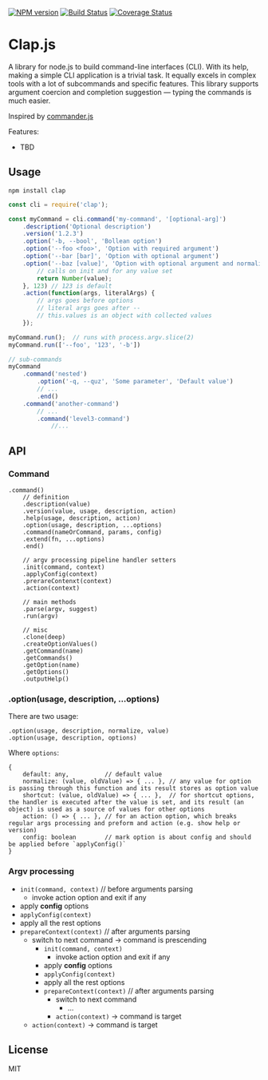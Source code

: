 [![NPM version](https://img.shields.io/npm/v/clap.svg)](https://www.npmjs.com/package/clap)
[![Build Status](https://travis-ci.org/lahmatiy/clap.svg?branch=master)](https://travis-ci.org/lahmatiy/clap)
[![Coverage Status](https://coveralls.io/repos/github/lahmatiy/clap/badge.svg?branch=master)](https://coveralls.io/github/lahmatiy/clap?branch=master)

# Clap.js

A library for node.js to build command-line interfaces (CLI). With its help, making a simple CLI application is a trivial task. It equally excels in complex tools with a lot of subcommands and specific features. This library supports argument coercion and completion suggestion — typing the commands is much easier.

Inspired by [commander.js](https://github.com/tj/commander.js)

Features:

- TBD

## Usage

```
npm install clap
```

```js
const cli = require('clap');

const myCommand = cli.command('my-command', '[optional-arg]')
    .description('Optional description')
    .version('1.2.3')
    .option('-b, --bool', 'Bollean option')
    .option('--foo <foo>', 'Option with required argument')
    .option('--bar [bar]', 'Option with optional argument')
    .option('--baz [value]', 'Option with optional argument and normalize function', function(value) {
        // calls on init and for any value set
        return Number(value);
    }, 123) // 123 is default
    .action(function(args, literalArgs) {
        // args goes before options
        // literal args goes after --
        // this.values is an object with collected values
    });

myCommand.run();  // runs with process.argv.slice(2)
myCommand.run(['--foo', '123', '-b'])

// sub-commands
myCommand
    .command('nested')
        .option('-q, --quz', 'Some parameter', 'Default value')
        // ...
        .end()
    .command('another-command')
        // ...
        .command('level3-command')
            //...
```

## API

### Command

```
.command()
    // definition
    .description(value)
    .version(value, usage, description, action)
    .help(usage, description, action)
    .option(usage, description, ...options)
    .command(nameOrCommand, params, config)
    .extend(fn, ...options)
    .end()

    // argv processing pipeline handler setters
    .init(command, context)
    .applyConfig(context)
    .prerareContenxt(context)
    .action(context)

    // main methods
    .parse(argv, suggest)
    .run(argv)

    // misc
    .clone(deep)
    .createOptionValues()
    .getCommand(name)
    .getCommands()
    .getOption(name)
    .getOptions()
    .outputHelp()
```

### .option(usage, description, ...options)

There are two usage:

```
.option(usage, description, normalize, value)
.option(usage, description, options)
```

Where `options`:

```
{
    default: any,          // default value
    normalize: (value, oldValue) => { ... }, // any value for option is passing through this function and its result stores as option value
    shortcut: (value, oldValue) => { ... },  // for shortcut options, the handler is executed after the value is set, and its result (an object) is used as a source of values for other options
    action: () => { ... }, // for an action option, which breaks regular args processing and preform and action (e.g. show help or version)
    config: boolean        // mark option is about config and should be applied before `applyConfig()`
}
```

### Argv processing

- `init(command, context)`  // before arguments parsing
    - invoke action option and exit if any
- apply **config** options
- `applyConfig(context)`
- apply all the rest options
- `prepareContext(context)` // after arguments parsing
    - switch to next command -> command is prescending
        - `init(command, context)`
            - invoke action option and exit if any
        - apply **config** options
        - `applyConfig(context)`
        - apply all the rest options
        - `prepareContext(context)` // after arguments parsing
            - switch to next command
                - ...
            - `action(context)` -> command is target
    - `action(context)` -> command is target

## License

MIT
